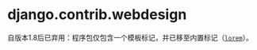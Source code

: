 

# django.contrib.webdesign

自版本1.8后已弃用：程序包仅包含一个模板标记，并已移至内置标记（[`lorem`](../templates/builtins.html#std:templatetag-lorem)）。

